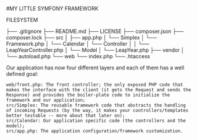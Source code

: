  #MY LITTLE SYMFONY FRAMEWORK
 

 FILESYSTEM

├── .gitignore
├── README.md
├── LICENSE
├── composer.json
├── composer.lock
├── src
│   ├── app.php
│   └── Simplex
│       └── Framework.php
│   └── Calendar
│       └── Controller
│       │   └── LeapYearController.php
│       └── Model
│           └── LeapYear.php
├── vendor
│   └── autoload.php
└── web
    └── index.php
    └── .htaccess

 Our application has now four different layers and each of them has a well defined goal:

    web/front.php: The front controller; the only exposed PHP code that makes the interface with the client (it gets the Request and sends the Response) and provides the boiler-plate code to initialize the framework and our application;
    src/Simplex: The reusable framework code that abstracts the handling of incoming Requests (by the way, it makes your controllers/templates better testable -- more about that later on);
    src/Calendar: Our application specific code (the controllers and the model);
    src/app.php: The application configuration/framework customization.
